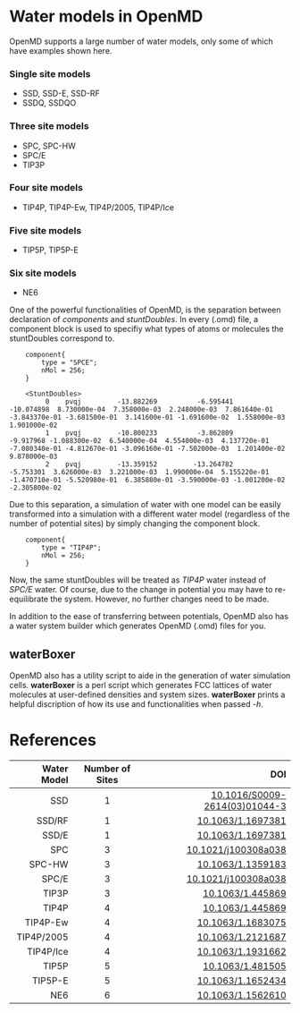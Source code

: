 # Water models in OpenMD

OpenMD supports a large number of water models, only some of which
have examples shown here.

### Single site models
+ SSD, SSD-E, SSD-RF
+ SSDQ, SSDQO

### Three site models
+ SPC, SPC-HW
+ SPC/E
+ TIP3P

### Four site models
+ TIP4P, TIP4P-Ew, TIP4P/2005, TIP4P/Ice

### Five site models
+ TIP5P, TIP5P-E

### Six site models
+ NE6



One of the powerful functionalities of OpenMD, is the separation
between declaration of *components* and *stuntDoubles*. In every
(.omd) file, a component block is used to specifiy what types of atoms
or molecules the stuntDoubles correspond to.

```
	component{
		type = "SPCE";
		nMol = 256;
	}

```

```
    <StuntDoubles>
         0    pvqj         -13.882269          -6.595441         -10.074898  8.730000e-04  7.358000e-03  2.248000e-03  7.861640e-01 -3.843370e-01 -3.681500e-01  3.141600e-01 -1.691600e-02  1.558000e-03  1.901000e-02
         1    pvqj         -10.800233          -3.862809          -9.917968 -1.088300e-02  6.540000e-04  4.554000e-03  4.137720e-01 -7.080340e-01 -4.812670e-01 -3.096160e-01 -7.502000e-03  1.201400e-02  9.878000e-03
         2    pvqj         -13.359152         -13.264782          -5.753301  3.626000e-03  3.221000e-03  1.990000e-04  5.155220e-01 -1.470710e-01 -5.520980e-01  6.385880e-01 -3.590000e-03 -1.001200e-02 -2.305800e-02
 ```

Due to this separation, a simulation of water with one model can be
easily transformed into a simulation with a different water model
(regardless of the number of potential sites) by simply changing the
component block.

```
	component{
		type = "TIP4P";
		nMol = 256;
	}

```

Now, the same stuntDoubles will be treated as *TIP4P* water instead of
*SPC/E* water. Of course, due to the change in potential you may have
to re-equilibrate the system. However, no further changes need to be
made.

In addition to the ease of transferring between potentials, OpenMD
also has a water system builder which generates OpenMD (.omd) files
for you.

## waterBoxer

OpenMD also has a utility script to aide in the generation of water
simulation cells. **waterBoxer** is a perl script which generates FCC
lattices of water molecules at user-defined densities and system
sizes. **waterBoxer** prints a helpful discription of how its use and
functionalities when passed *-h*.


# References

| Water Model| Number of Sites | DOI  |
| ---------:|:-------------:|----:|
| SSD       | 1             |[10.1016/S0009-2614(03)01044-3](https://doi.org/10.1016/S0009-2614(03)01044-3) |
| SSD/RF    | 1             |[10.1063/1.1697381](https://doi.org/10.1063/1.1697381) |
| SSD/E     | 1             |[10.1063/1.1697381](https://doi.org/10.1063/1.1697381) |
| SPC       | 3 |[10.1021/j100308a038](https://doi.org/10.1021/j100308a038) |
| SPC-HW    | 3  |[10.1063/1.1359183](https://doi.org/10.1063/1.1359183) |
| SPC/E     | 3  |[10.1021/j100308a038](https://doi.org/10.1021/j100308a038) |
| TIP3P     | 3  |[10.1063/1.445869](https://doi.org/10.1063/1.445869) |
| TIP4P     | 4  |[10.1063/1.445869](https://doi.org/10.1063/1.445869) |
| TIP4P-Ew  | 4  |[10.1063/1.1683075](https://doi.org/10.1063/1.1683075) |
| TIP4P/2005 | 4  |[10.1063/1.2121687](https://doi.org/10.1063/1.2121687) |
| TIP4P/Ice | 4  |[10.1063/1.1931662](https://doi.org/10.1063/1.1931662) |
| TIP5P     | 5  |[10.1063/1.481505](https://doi.org/10.1063/1.481505) |
| TIP5P-E   | 5   |[10.1063/1.1652434](https://doi.org/10.1063/1.1652434) |
| NE6       | 6 |[10.1063/1.1562610](https://doi.org/10.1063/1.1562610) |
